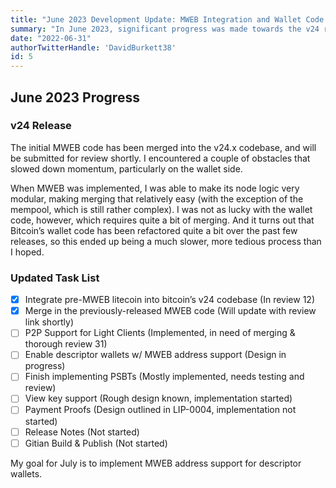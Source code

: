```yaml
---
title: "June 2023 Development Update: MWEB Integration and Wallet Code Challenges"
summary: "In June 2023, significant progress was made towards the v24 release, including the successful merging of the initial MWEB code into the codebase. However, challenges were encountered, especially with the wallet code, which required extensive merging due to recent Bitcoin wallet code refactoring. The task list outlines ongoing developments, with the goal for July being the implementation of MWEB address support for descriptor wallets."
date: "2022-06-31"
authorTwitterHandle: 'DavidBurkett38'
id: 5
---
```


## June 2023 Progress

### v24 Release

The initial MWEB code has been merged into the v24.x codebase, and will be submitted for review shortly. I encountered a couple of obstacles that slowed down momentum, particularly on the wallet side.

When MWEB was implemented, I was able to make its node logic very modular, making merging that relatively easy (with the exception of the mempool, which is still rather complex). I was not as lucky with the wallet code, however, which requires quite a bit of merging. And it turns out that Bitcoin’s wallet code has been refactored quite a bit over the past few releases, so this ended up being a much slower, more tedious process than I hoped.

### Updated Task List

- [x] Integrate pre-MWEB litecoin into bitcoin’s v24 codebase (In review 12)
- [x] Merge in the previously-released MWEB code (Will update with review link shortly)
- [ ] P2P Support for Light Clients (Implemented, in need of merging & thorough review 31)
- [ ] Enable descriptor wallets w/ MWEB address support (Design in progress)
- [ ] Finish implementing PSBTs (Mostly implemented, needs testing and review)
- [ ] View key support (Rough design known, implementation started)
- [ ] Payment Proofs (Design outlined in LIP-0004, implementation not started)
- [ ] Release Notes (Not started)
- [ ] Gitian Build & Publish (Not started)

My goal for July is to implement MWEB address support for descriptor wallets.
